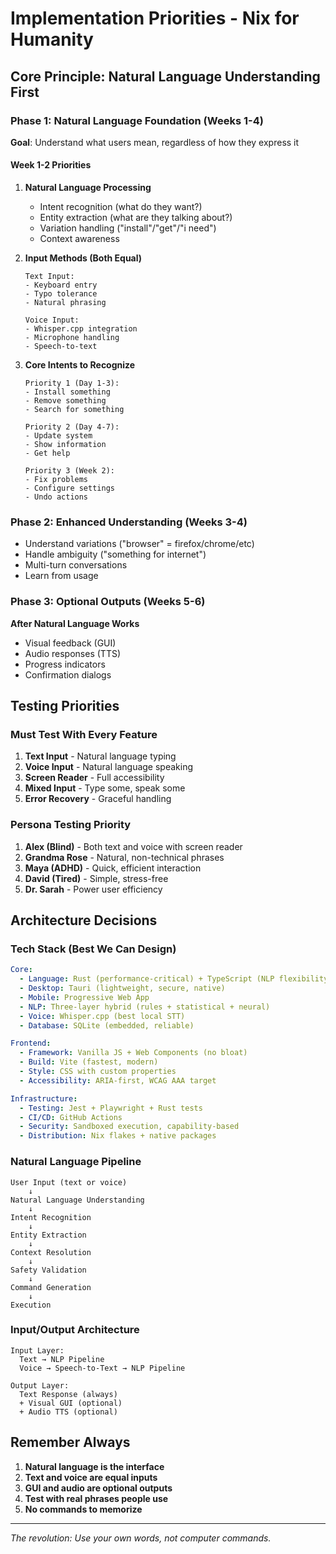 # Implementation Priorities - Nix for Humanity

## Core Principle: Natural Language Understanding First

### Phase 1: Natural Language Foundation (Weeks 1-4)
**Goal**: Understand what users mean, regardless of how they express it

#### Week 1-2 Priorities
1. **Natural Language Processing**
   - Intent recognition (what do they want?)
   - Entity extraction (what are they talking about?)
   - Variation handling ("install"/"get"/"i need")
   - Context awareness

2. **Input Methods (Both Equal)**
   ```
   Text Input:
   - Keyboard entry
   - Typo tolerance
   - Natural phrasing

   Voice Input:
   - Whisper.cpp integration
   - Microphone handling
   - Speech-to-text
   ```

3. **Core Intents to Recognize**
   ```
   Priority 1 (Day 1-3):
   - Install something
   - Remove something
   - Search for something

   Priority 2 (Day 4-7):
   - Update system
   - Show information
   - Get help

   Priority 3 (Week 2):
   - Fix problems
   - Configure settings
   - Undo actions
   ```

### Phase 2: Enhanced Understanding (Weeks 3-4)
- Understand variations ("browser" = firefox/chrome/etc)
- Handle ambiguity ("something for internet")
- Multi-turn conversations
- Learn from usage

### Phase 3: Optional Outputs (Weeks 5-6)
**After Natural Language Works**
- Visual feedback (GUI)
- Audio responses (TTS)
- Progress indicators
- Confirmation dialogs

## Testing Priorities

### Must Test With Every Feature
1. **Text Input** - Natural language typing
2. **Voice Input** - Natural language speaking
3. **Screen Reader** - Full accessibility
4. **Mixed Input** - Type some, speak some
5. **Error Recovery** - Graceful handling

### Persona Testing Priority
1. **Alex (Blind)** - Both text and voice with screen reader
2. **Grandma Rose** - Natural, non-technical phrases
3. **Maya (ADHD)** - Quick, efficient interaction
4. **David (Tired)** - Simple, stress-free
5. **Dr. Sarah** - Power user efficiency

## Architecture Decisions

### Tech Stack (Best We Can Design)
```yaml
Core:
  - Language: Rust (performance-critical) + TypeScript (NLP flexibility)
  - Desktop: Tauri (lightweight, secure, native)
  - Mobile: Progressive Web App
  - NLP: Three-layer hybrid (rules + statistical + neural)
  - Voice: Whisper.cpp (best local STT)
  - Database: SQLite (embedded, reliable)

Frontend:
  - Framework: Vanilla JS + Web Components (no bloat)
  - Build: Vite (fastest, modern)
  - Style: CSS with custom properties
  - Accessibility: ARIA-first, WCAG AAA target

Infrastructure:
  - Testing: Jest + Playwright + Rust tests
  - CI/CD: GitHub Actions
  - Security: Sandboxed execution, capability-based
  - Distribution: Nix flakes + native packages
```

### Natural Language Pipeline
```
User Input (text or voice)
    ↓
Natural Language Understanding
    ↓
Intent Recognition
    ↓
Entity Extraction
    ↓
Context Resolution
    ↓
Safety Validation
    ↓
Command Generation
    ↓
Execution
```

### Input/Output Architecture
```
Input Layer:
  Text → NLP Pipeline
  Voice → Speech-to-Text → NLP Pipeline

Output Layer:
  Text Response (always)
  + Visual GUI (optional)
  + Audio TTS (optional)
```

## Remember Always

1. **Natural language is the interface**
2. **Text and voice are equal inputs**
3. **GUI and audio are optional outputs**
4. **Test with real phrases people use**
5. **No commands to memorize**

---

*The revolution: Use your own words, not computer commands.*
